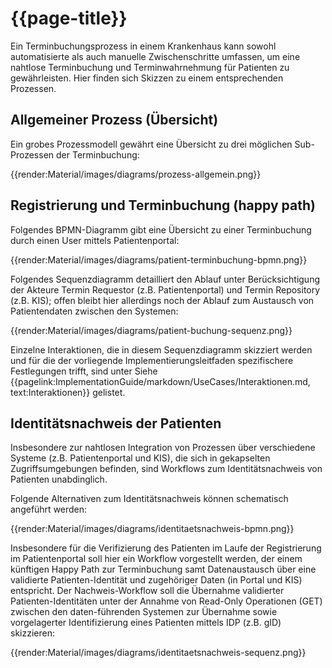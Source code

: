 # {{page-title}}

Ein Terminbuchungsprozess in einem Krankenhaus kann sowohl automatisierte als auch manuelle Zwischenschritte umfassen, um eine nahtlose Terminbuchung und Terminwahrnehmung für Patienten zu gewährleisten. Hier finden sich Skizzen zu einem entsprechenden Prozessen.

## Allgemeiner Prozess (Übersicht)

Ein grobes Prozessmodell gewährt eine Übersicht zu drei möglichen Sub-Prozessen der Terminbuchung:

{{render:Material/images/diagrams/prozess-allgemein.png}}

## Registrierung und Terminbuchung (happy path)

Folgendes BPMN-Diagramm gibt eine Übersicht zu einer Terminbuchung durch einen User mittels Patientenportal:

{{render:Material/images/diagrams/patient-terminbuchung-bpmn.png}}

Folgendes Sequenzdiagramm detailliert den Ablauf unter Berücksichtigung der Akteure Termin Requestor (z.B. Patientenportal) und Termin Repository (z.B. KIS); 
offen bleibt hier allerdings noch der Ablauf zum Austausch von Patientendaten zwischen den Systemen:
 
{{render:Material/images/diagrams/patient-buchung-sequenz.png}}

Einzelne Interaktionen, die in diesem Sequenzdiagramm skizziert werden und für die der vorliegende Implementierungsleitfaden spezifischere Festlegungen trifft, sind unter Siehe {{pagelink:ImplementationGuide/markdown/UseCases/Interaktionen.md, text:Interaktionen}} gelistet.


## Identitätsnachweis der Patienten

Insbesondere zur nahtlosen Integration von Prozessen über verschiedene Systeme (z.B. Patientenportal und KIS), die sich in gekapselten Zugriffsumgebungen befinden, sind Workflows zum Identitätsnachweis von Patienten unabdinglich.

Folgende Alternativen zum Identitätsnachweis können schematisch angeführt werden:

{{render:Material/images/diagrams/identitaetsnachweis-bpmn.png}}

Insbesondere für die Verifizierung des Patienten im Laufe der Registrierung im Patientenportal soll hier ein Workflow vorgestellt werden, der einem künftigen Happy Path zur Terminbuchung samt Datenaustausch über eine validierte Patienten-Identität und zugehöriger Daten (in Portal und KIS) entspricht. 
Der Nachweis-Workflow soll die Übernahme validierter Patienten-Identitäten unter der Annahme von Read-Only Operationen (GET) zwischen den daten-führenden Systemen zur Übernahme sowie vorgelagerter Identifizierung eines Patienten mittels IDP (z.B. gID) skizzieren:

{{render:Material/images/diagrams/identitaetsnachweis-sequenz.png}}